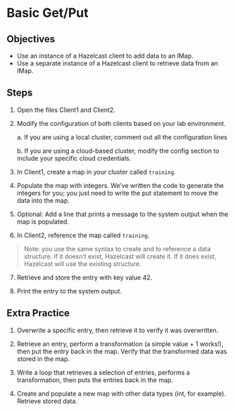 # Basic Get/Put

## Objectives

* Use an instance of a Hazelcast client to add data to an IMap.
* Use a separate instance of a Hazelcast client to retrieve data from an IMap.

## Steps

1.	Open the files Client1 and Client2.

2.	Modify the configuration of both clients based on your lab environment.

     a.	If you are using a local cluster, comment out all the configuration lines
     
     b.	If you are using a cloud-based cluster, modify the config section to include your specific cloud credentials.

3.	In Client1, create a map in your cluster called `training`.

4.	Populate the map with integers. We’ve written the code to generate the integers for you; you just need to write the put statement to move the data into the map.

5.	Optional: Add a line that prints a message to the system output when the map is populated. 

6.	In Client2, reference the map called `training`.

>Note: you use the same syntax to create and to reference a data structure. If it doesn’t exist, Hazelcast will create it. If it does exist, Hazelcast will use the existing structure.

7.	Retrieve and store the entry with key value 42.

8.	Print the entry to the system output. 

## Extra Practice

1.	Overwrite a specific entry, then retrieve it to verify it was overwritten.

2.	Retrieve an entry, perform a transformation (a simple value + 1 works!), then put the entry back in the map. Verify that the transformed data was stored in the map.

3.	Write a loop that retrieves a selection of entries, performs a transformation, then puts the entries back in the map.

4.	Create and populate a new map with other data types (int, for example). Retrieve stored data. 



